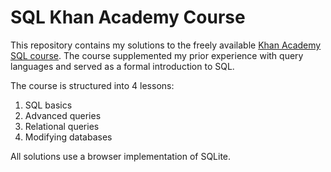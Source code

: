 # SQL Khan Academy Course
This repository contains my solutions to the freely available [Khan Academy SQL course](https://www.khanacademy.org/computing/computer-programming/sql). The course supplemented my prior experience with query languages and served as a formal introduction to SQL.

The course is structured into 4 lessons:
1. SQL basics
2. Advanced queries
3. Relational queries
4. Modifying databases

All solutions use a browser implementation of SQLite.